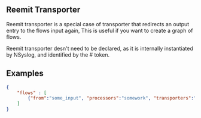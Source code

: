 ## Reemit Transporter

Reemit transporter is a special case of transporter that redirects an output entry to the flows input again, This is useful if you want to create a graph of flows.

Reemit transporter desn't need to be declared, as it is internally instantiated by NSyslog, and identified by the \# token.

## Examples

```json
{
	"flows" : [
		{"from":"some_input", "processors":"somework", "transporters":"#"}
	]
}
```
